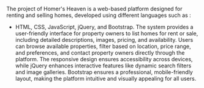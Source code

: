 The project of Homer's Heaven is a web-based platform designed for renting and selling homes, developed using different languages such as :
* HTML, CSS, JavaScript, jQuery, and Bootstrap.
    The system provides a user-friendly interface for property owners to list homes for rent or sale, including detailed descriptions, images, pricing, and availability.
 Users can browse available properties, filter based on location, price range, and preferences, and contact property owners directly through the platform.
 The responsive design ensures accessibility across devices, while jQuery enhances interactive features like dynamic search filters and image galleries.
 Bootstrap ensures a professional, mobile-friendly layout, making the platform intuitive and visually appealing for all users.
